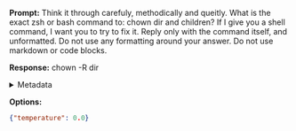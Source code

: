 **Prompt:**
Think it through carefuly, methodically and queitly. What is the exact zsh or bash command to: chown dir and children? If I give you a shell command, I want you to try to fix it. Reply only with the command itself, and unformatted. Do not use any formatting around your answer. Do not use markdown or code blocks.

**Response:**
chown -R dir

<details><summary>Metadata</summary>

- Duration: 832 ms
- Datetime: 2023-08-06T11:58:57.886062
- Model: gpt-3.5-turbo-0613

</details>

**Options:**
```json
{"temperature": 0.0}
```

